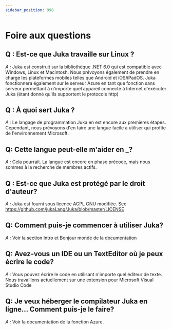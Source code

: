 ```yaml
---
sidebar_position: 998
---
```


# Foire aux questions

## Q : Est-ce que Juka travaille sur Linux ?
*A :* Juka est construit sur la bibliothèque .NET 6.0 qui est compatible avec Windows, Linux et Macintosh. Nous prévoyons également de prendre en charge les plateformes mobiles telles que Android et iOS/iPadOS. Juka fonctionnera également sur le serveur Azure en tant que fonction sans serveur permettant à n'importe quel appareil connecté à Internet d'exécuter Juka (étant donné qu'ils supportent le protocole http)

## Q : À quoi sert Juka ?
*A :* Le langage de programmation Juka en est encore aux premières étapes. Cependant, nous prévoyons d'en faire une langue facile à utiliser qui profite de l'environnement Microsoft.

## Q: Cette langue peut-elle m'aider en _?
*A :* Cela pourrait. La langue est encore en phase précoce, mais nous sommes à la recherche de membres actifs.


## Q : Est-ce que Juka est protégé par le droit d'auteur?
*A :* Juka est fourni sous licence AGPL GNU modifiée. See https://github.com/jukaLang/Juka/blob/master/LICENSE

## Q: Comment puis-je commencer à utiliser Juka?
*A :* Voir la section Intro et Bonjour monde de la documentation

## Q: Avez-vous un IDE ou un TextEditor où je peux écrire le code?
*A :* Vous pouvez écrire le code en utilisant n'importe quel éditeur de texte. Nous travaillons actuellement sur une extension pour Microsoft Visual Studio Code

## Q: Je veux héberger le compilateur Juka en ligne... Comment puis-je le faire?
*A :* Voir la documentation de la fonction Azure.